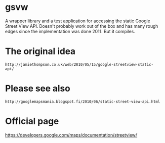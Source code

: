 gsvw
====

A wrapper library and a test application for accessing the static Google Street View API. Doesn't probably work out of the box and has many rough edges since the implementation was done 2011. But it compiles.

The original idea
=================
    http://jamiethompson.co.uk/web/2010/05/15/google-streetview-static-api/ 

Please see also
===============
    http://googlemapsmania.blogspot.fi/2010/06/static-street-view-api.html

Official page
=============
https://developers.google.com/maps/documentation/streetview/
